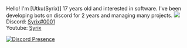 
Hello! I'm [Utku(Syrix)] 17 years old and interested in software. I've been developing bots on discord for 2 years and managing many projects.
<img height="" width="" src="https://cdn.discordapp.com/attachments/952507958682587156/952508061581443122/standard.gif">
Discord: [Syrix#0001](https://discord.com/users/389084737177780234) \
Youtube: [Syrix](https://www.youtube.com/channel/UCtSfaXzhWyNyGwXeLP0HaxA)

[![Discord Presence](https://lanyard-profile-readme.vercel.app/api/389084737177780234?theme=light&bg=1c1c1c&animated=false&hideDiscrim=false&borderRadius=30px)](https://discord.com/users/389084737177780234)
